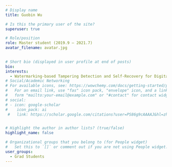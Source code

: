 ```yaml
---
# Display name
title: Guobin Wu

# Is this the primary user of the site?
superuser: true

# Role/position
role: Master student (2019.9 – 2021.7)
avatar_filename: avatar.jpg
  

# Short bio (displayed in user profile at end of posts)
bio:
interests:
  - Watermarking-based Tampering Detection and Self-Recovery for Digital Images
# Social/Academic Networking
# For available icons, see: https://wowchemy.com/docs/getting-started/page-builder/#icons
#   For an email link, use "fas" icon pack, "envelope" icon, and a link in the
#   form "mailto:your-email@example.com" or "#contact" for contact widget.
# social:
# - icon: google-scholar
#    icon_pack: ai
 #   link: https://scholar.google.com/citations?user=PS86g9cAAAAJ&hl=zh-CN


# Highlight the author in author lists? (true/false)
highlight_name: false

# Organizational groups that you belong to (for People widget)
#   Set this to `[]` or comment out if you are not using People widget.
user_groups:
  - Grad Students
---
```



